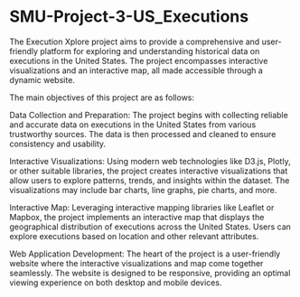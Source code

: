 # SMU-Project-3-US_Executions
The Execution Xplore project aims to provide a comprehensive and user-friendly platform for exploring and understanding historical data on executions in the United States. The project encompasses interactive visualizations and an interactive map, all made accessible through a dynamic website.

The main objectives of this project are as follows:

Data Collection and Preparation: The project begins with collecting reliable and accurate data on executions in the United States from various trustworthy sources. The data is then processed and cleaned to ensure consistency and usability.

Interactive Visualizations: Using modern web technologies like D3.js, Plotly, or other suitable libraries, the project creates interactive visualizations that allow users to explore patterns, trends, and insights within the dataset. The visualizations may include bar charts, line graphs, pie charts, and more.

Interactive Map: Leveraging interactive mapping libraries like Leaflet or Mapbox, the project implements an interactive map that displays the geographical distribution of executions across the United States. Users can explore executions based on location and other relevant attributes.

Web Application Development: The heart of the project is a user-friendly website where the interactive visualizations and map come together seamlessly. The website is designed to be responsive, providing an optimal viewing experience on both desktop and mobile devices.